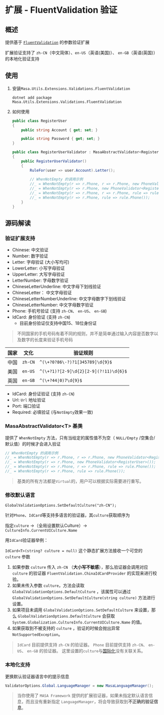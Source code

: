 # 扩展 - FluentValidation 验证

## 概述

提供基于 [`FluentValidation`](https://www.nuget.org/packages/FluentValidation) 的参数验证扩展

扩展验证支持了 `zh-CN`（中文简体）、`en-US`（英语(美国)）、 `en-GB`（英语(英国)）的本地化验证支持

## 使用

1. 安装`Masa.Utils.Extensions.Validations.FluentValidation`

   ```shell 终端
   dotnet add package Masa.Utils.Extensions.Validations.FluentValidation
   ```

2. 如何使用

   ```csharp
   public class RegisterUser
   {
       public string Account { get; set; }
   
       public string Password { get; set; }
   }
   
   public class RegisterUserValidator : MasaAbstractValidator<RegisterUser>
   {
       public RegisterUserValidator()
       {
           RuleFor(user => user.Account).Letter();
           
           // WhenNotEmpty 的调用示例
           //_ = WhenNotEmpty(r => r.Phone, r => r.Phone, new PhoneValidator<RegisterUser>());
           //_ = WhenNotEmpty(r => r.Phone, new PhoneValidator<RegisterUser>());
           //_ = WhenNotEmpty(r => r.Phone, r => r.Phone, rule => rule.Phone());
           //_ = WhenNotEmpty(r => r.Phone, rule => rule.Phone());
       }
   }
   ```

## 源码解读

### 验证扩展支持

* Chinese: 中文验证
* Number: 数字验证
* Letter: 字母验证 (大小写均可)
* LowerLetter: 小写字母验证
* UpperLetter: 大写字母验证
* LetterNumber: 字母数字验证
* ChineseLetterUnderline: 中文字母下划线验证
* ChineseLetter： 中文字母验证
* ChineseLetterNumberUnderline: 中文字母数字下划线验证
* ChineseLetterNumber: 中文字母数字验证
* Phone: 手机号验证 (支持 `zh-CN`、 `en-US`、 `en-GB`)
* IdCard: 身份验证 (支持 `zh-CN`)
  * 目前身份验证仅支持中国15、18位身份证

> 不同国家的手机号码有着不同的规则，并不是简单通过输入内容是否数字以及数字的长度来验证手机号码

|  国家  | 文化 | 验证规则  |
|  ----  | ----  | ----  |
| 中国 | `zh-CN` | `^(\+?0?86\-?)?1[345789]\d{9}$` |
| 美国 | `en-US` | `^(\+?1)?[2-9]\d{2}[2-9](?!11)\d{6}$` |
| 英国 | `en-GB` | `^(\+?44\|0)7\d{9}$` |

* IdCard: 身份证验证 (支持 `zh-CN`)
* Url: `Url` 地址验证
* Port: 端口验证
* Required: 必填验证 (与`NotEmpty`效果一致)

### MasaAbstractValidator&lt;T&gt; 基类

提供了 `WhenNotEmpty` 方法，只有当给定的属性值不为空（ `NULL/Empty` /空集合/默认值）的时候才会进入验证

```csharp
// WhenNotEmpty 的调用示例
//_ = WhenNotEmpty(r => r.Phone, r => r.Phone, new PhoneValidator<RegisterUser>());
//_ = WhenNotEmpty(r => r.Phone, new PhoneValidator<RegisterUser>());
//_ = WhenNotEmpty(r => r.Phone, r => r.Phone, rule => rule.Phone());
//_ = WhenNotEmpty(r => r.Phone, rule => rule.Phone());
```

> 基类的所有方法都是`Virtual`的，用户可以根据实际需要进行重写。

### 修改默认语言

`GlobalValidationOptions.SetDefaultCulture("zh-CN");`

针对`Phone`、`IdCard`等支持多语言的验证器，其`culture`获取顺序为

指定`culture` ->（全局设置默认Culture）-> `CultureInfo.CurrentUICulture.Name`

用`IdCard`验证器举例：

`IdCard<T>(string? culture = null)` 这个静态扩展方法接收一个可空的 `culture` 参数

1. 如果参数 `culture` 传入 `zh-CN` （**大小写不敏感**），那么验证器会调用对应 `culture` 的验证器 `FluentValidation.ChinaIdCardProvider` 的实现来进行校验。
2. 如果未传入参数 `culture`，方法会读取 `GlobalValidationOptions.DefaultCulture` ，该属性可以通过 `GlobalValidationOptions.SetDefaultCulture(string culture)` 方法进行设置。
3. 如果项目未调用 `GlobalValidationOptions.SetDefaultCulture` 来设置，那么 `GlobalValidationOptions.DefaultCulture` 会获取 `System.Globalization.CultureInfo.CurrentUICulture.Name` 的值。
4. 如果获取到不被支持的 `culture` ，验证的时候会抛出异常 `NotSupportedException`。

> `IdCard` 目前提供支持 `zh-CN` 的验证器。
> `Phone` 目前提供支持 `zh-CN`、 `en-US`、 `en-GB` 的验证器。
> 这里设置的`culture`与[国际化](/framework/building-blocks/globalization/overview)没有关联关系。

### 本地化支持

更换默认验证器语言中的提示信息

```csharp
ValidatorOptions.Global.LanguageManager = new MasaLanguageManager();
```

> 当你使用了 `MASA Framework` 提供的扩展验证器，如果未指定默认语言信息，而且没有重新指定 `LanguageManager`，将会导致获取到**不正确的验证信息**。
